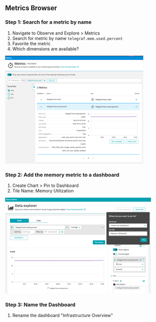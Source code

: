 ## Metrics Browser

### Step 1: Search for a metric by name
1. Navigate to Observe and Explore > Metrics
2. Search for metric by name
`telegraf.mem.used.percent`
3. Favorite the metric
4. Which dimensions are available?

![metricsbrowser](../../../assets/images/metricsbrowser.png)

### Step 2: Add the memory metric to a dashboard
1. Create Chart > Pin to Dashboard
2. Tile Name: Memory Utilization

![pintodash](../../../assets/images/pintodash.png)

### Step 3: Name the Dashboard
1. Rename the dashboard "Infrastructure Overview"
